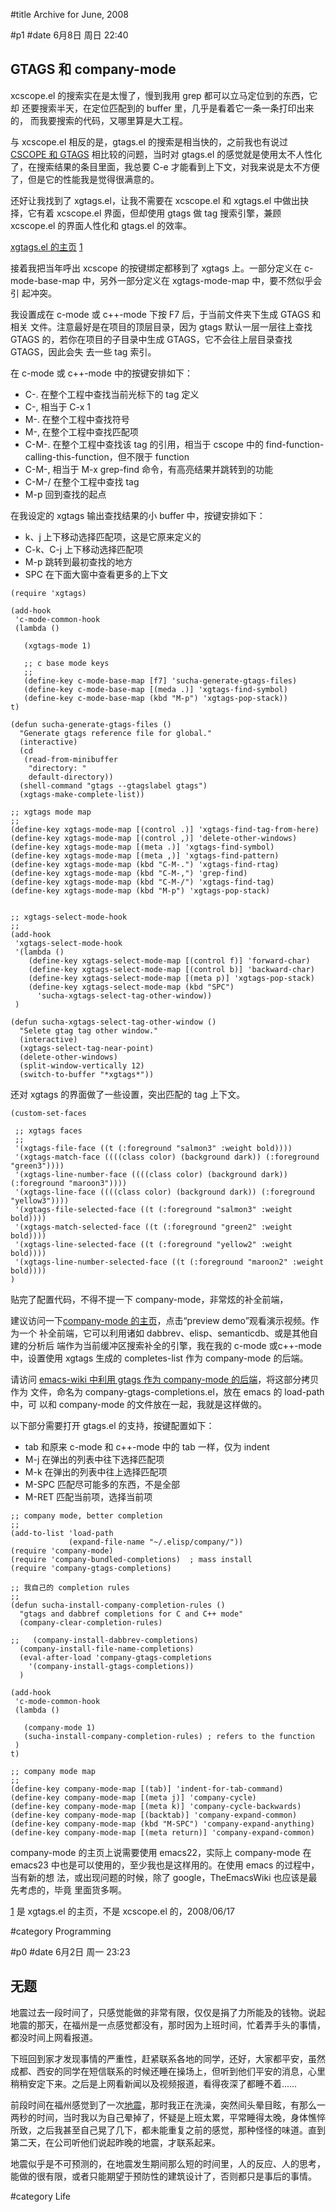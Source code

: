 
#title Archive for June, 2008

#p1
#date 6月8日 周日 22:40

## GTAGS 和 company-mode

xcscope.el 的搜索实在是太慢了，慢到我用 grep 都可以立马定位到的东西，它却
还要搜索半天，在定位匹配到的 buffer 里，几乎是看着它一条一条打印出来的，
而我要搜索的代码，又哪里算是大工程。

与 xcscope.el 相反的是，gtags.el 的搜索是相当快的，之前我也有说过
[CSCOPE 和 GTAGS](blog#2008-03#p0) 相比较的问题，当时对 gtags.el 的感觉就是使用太不人性化
了，在搜索结果的条目里面，我总要 C-e 才能看到上下文，对我来说是太不方便
了，但是它的性能我是觉得很满意的。

还好让我找到了 xgtags.el，让我不需要在 xcscope.el 和 xgtags.el 中做出抉
择，它有着 xcscope.el 界面，但却使用 gtags 做 tag 搜索引擎，兼顾
xcscope.el 的界面人性化和 gtags.el 的效率。

[xgtags.el 的主页](http://home.tiscali.de/mgidde/Emacs.html) [1](#fn1)


接着我把当年呼出 xcscope 的按键绑定都移到了 xgtags 上。一部分定义在
c-mode-base-map 中，另外一部分定义在 xgtags-mode-map 中，要不然似乎会引
起冲突。

我设置成在 c-mode 或 c++-mode 下按 F7 后，于当前文件夹下生成 GTAGS 和相关
文件。注意最好是在项目的顶层目录，因为 gtags 默认一层一层往上查找 GTAGS
的，若你在项目的子目录中生成 GTAGS，它不会往上层目录查找 GTAGS，因此会失
去一些 tag 索引。

在 c-mode 或 c++-mode 中的按键安排如下：

 - C-. 在整个工程中查找当前光标下的 tag 定义
 - C-, 相当于 C-x 1
 - M-. 在整个工程中查找符号
 - M-, 在整个工程中查找匹配项
 - C-M-. 在整个工程中查找该 tag 的引用，相当于 cscope 中的
   find-function-calling-this-function，但不限于 function
 - C-M-, 相当于 M-x grep-find 命令，有高亮结果并跳转到的功能 
 - C-M-/ 在整个工程中查找 tag
 - M-p 回到查找的起点

在我设定的 xgtags 输出查找结果的小 buffer 中，按键安排如下：

 - k、j 上下移动选择匹配项，这是它原来定义的
 - C-k、C-j 上下移动选择匹配项
 - M-p 跳转到最初查找的地方
 - SPC 在下面大窗中查看更多的上下文

```source
(require 'xgtags)

(add-hook
 'c-mode-common-hook
 (lambda ()

   (xgtags-mode 1)

   ;; c base mode keys
   ;; 
   (define-key c-mode-base-map [f7] 'sucha-generate-gtags-files)
   (define-key c-mode-base-map [(meda .)] 'xgtags-find-symbol)
   (define-key c-mode-base-map (kbd "M-p") 'xgtags-pop-stack))
t)

(defun sucha-generate-gtags-files ()
  "Generate gtags reference file for global."
  (interactive)
  (cd
   (read-from-minibuffer
    "directory: "
    default-directory))
  (shell-command "gtags --gtagslabel gtags")
  (xgtags-make-complete-list))

;; xgtags mode map
;; 
(define-key xgtags-mode-map [(control .)] 'xgtags-find-tag-from-here)
(define-key xgtags-mode-map [(control ,)] 'delete-other-windows)
(define-key xgtags-mode-map [(meta .)] 'xgtags-find-symbol)
(define-key xgtags-mode-map [(meta ,)] 'xgtags-find-pattern)
(define-key xgtags-mode-map (kbd "C-M-.") 'xgtags-find-rtag)
(define-key xgtags-mode-map (kbd "C-M-,") 'grep-find)
(define-key xgtags-mode-map (kbd "C-M-/") 'xgtags-find-tag)
(define-key xgtags-mode-map (kbd "M-p") 'xgtags-pop-stack)


;; xgtags-select-mode-hook
;; 
(add-hook
 'xgtags-select-mode-hook
 '(lambda ()
    (define-key xgtags-select-mode-map [(control f)] 'forward-char)
    (define-key xgtags-select-mode-map [(control b)] 'backward-char)
    (define-key xgtags-select-mode-map [(meta p)] 'xgtags-pop-stack)
    (define-key xgtags-select-mode-map (kbd "SPC")
      'sucha-xgtags-select-tag-other-window))
 )

(defun sucha-xgtags-select-tag-other-window ()
  "Selete gtag tag other window."
  (interactive)
  (xgtags-select-tag-near-point)
  (delete-other-windows)
  (split-window-vertically 12)
  (switch-to-buffer "*xgtags*"))
```


还对 xgtags 的界面做了一些设置，突出匹配的 tag 上下文。

```source
(custom-set-faces

 ;; xgtags faces
 ;; 
 '(xgtags-file-face ((t (:foreground "salmon3" :weight bold))))
 '(xgtags-match-face ((((class color) (background dark)) (:foreground "green3"))))
 '(xgtags-line-number-face ((((class color) (background dark)) (:foreground "maroon3"))))
 '(xgtags-line-face ((((class color) (background dark)) (:foreground "yellow3"))))
 '(xgtags-file-selected-face ((t (:foreground "salmon3" :weight bold))))
 '(xgtags-match-selected-face ((t (:foreground "green2" :weight bold))))
 '(xgtags-line-selected-face ((t (:foreground "yellow2" :weight bold))))
 '(xgtags-line-number-selected-face ((t (:foreground "maroon2" :weight bold))))
)
```

贴完了配置代码，不得不提一下 company-mode，非常炫的补全前端，

建议访问一下[company-mode 的主页](http://nschum.de/src/emacs/company-mode/)，点击“preview demo”观看演示视频。作为一个
补全前端，它可以利用诸如 dabbrev、elisp、semanticdb、或是其他自建的分析后
端作为当前缓冲区搜索补全的引擎，我在我的 c-mode 或c++-mode 中，设置使用
xgtags 生成的 completes-list 作为 company-mode 的后端。

请访问 [emacs-wiki 中利用 gtags 作为 company-mode 的后端](http://www.emacswiki.org/cgi-bin/emacs-en/CompanyMode)，将这部分拷贝作为
文件，命名为 company-gtags-completions.el，放在 emacs 的 load-path 中，可
以和 company-mode 的文件放在一起，我就是这样做的。

以下部分需要打开 gtags.el 的支持，按键配置如下：

 - tab 和原来 c-mode 和 c++-mode 中的 tab 一样，仅为 indent
 - M-j 在弹出的列表中往下选择匹配项
 - M-k 在弹出的列表中往上选择匹配项
 - M-SPC 匹配尽可能多的东西，不是全部
 - M-RET 匹配当前项，选择当前项

```source
;; company mode, better completion
;; 
(add-to-list 'load-path
             (expand-file-name "~/.elisp/company/"))
(require 'company-mode)
(require 'company-bundled-completions)  ; mass install
(require 'company-gtags-completions)

;; 我自己的 completion rules
;;
(defun sucha-install-company-completion-rules ()
  "gtags and dabbref completions for C and C++ mode"
  (company-clear-completion-rules)

;;   (company-install-dabbrev-completions)
  (company-install-file-name-completions)
  (eval-after-load 'company-gtags-completions
    '(company-install-gtags-completions))
  )

(add-hook
 'c-mode-common-hook
 (lambda ()

   (company-mode 1)
   (sucha-install-company-completion-rules) ; refers to the function
 )
t)

;; company mode map
;; 
(define-key company-mode-map [(tab)] 'indent-for-tab-command)
(define-key company-mode-map [(meta j)] 'company-cycle)
(define-key company-mode-map [(meta k)] 'company-cycle-backwards)
(define-key company-mode-map [(backtab)] 'company-expand-common)
(define-key company-mode-map (kbd "M-SPC") 'company-expand-anything)
(define-key company-mode-map [(meta return)] 'company-expand-common) 
```

company-mode 的主页上说需要使用 emacs22，实际上 company-mode 在 emacs23
中也是可以使用的，至少我也是这样用的。在使用 emacs 的过程中，当有新的想
法，或出现问题的时候，除了 google，TheEmacsWiki 也应该是最先考虑的，毕竟
里面货多啊。

[1](#fn1) 是 xgtags.el 的主页，不是 xcscope.el 的，2008/06/17

#category Programming

<!-- date: 2008-06-08T22:40:48+0800 -->



#p0
#date 6月2日 周一 23:23

## 无题

地震过去一段时间了，只感觉能做的非常有限，仅仅是捐了力所能及的钱物。说起
地震的那天，在福州是一点感觉都没有，那时因为上班时间，忙着弄手头的事情，
都没时间上网看报道。

下班回到家才发现事情的严重性，赶紧联系各地的同学，还好，大家都平安，虽然
成都、西安的同学在短信联系的时候还睡在操场上，但听到他们平安的消息，心里
稍稍安定下来。之后是上网看新闻以及视频报道，看得夜深了都睡不着……

前段时间在福州感觉到了一次[地震](http://news.163.com/08/0306/22/46CSHN3U0001124J.html)，那时我正在洗澡，突然间头晕目眩，有那么一
两秒的时间，当时我以为自己晕掉了，怀疑是上班太累，平常睡得太晚，身体憔悴
所致，之后我甚至自己晃了几下，都未能重复之前的感觉，那种怪怪的味道。直到
第二天，在公司听他们说起昨晚的地震，才联系起来。

地震似乎是不可预测的，在地震发生期间那么短的时间里，人的反应、人的思考，
能做的很有限，或者只能期望于预防性的建筑设计了，否则都只是事后的事情。

#category Life

<!-- date: 2008-06-02T23:23:33+0800 -->



